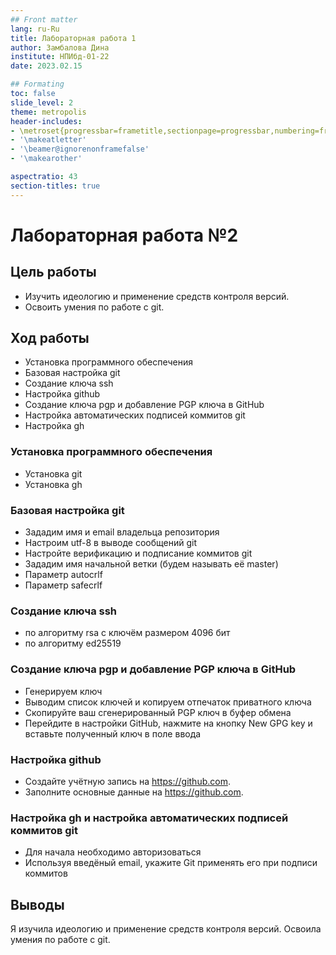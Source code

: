 ```yaml
---
## Front matter
lang: ru-Ru
title: Лабораторная работа 1
author: Замбалова Дина 
institute: НПИбд-01-22
date: 2023.02.15

## Formating
toc: false
slide_level: 2
theme: metropolis
header-includes:
- \metroset{progressbar=frametitle,sectionpage=progressbar,numbering=fraction}
- '\makeatletter'
- '\beamer@ignorenonframefalse'
- '\makearother'

aspectratio: 43
section-titles: true
---
```


# Лабораторная работа №2

## Цель работы
- Изучить идеологию и применение средств контроля версий.
- Освоить умения по работе с git.

## Ход работы
- Установка программного обеспечения
- Базовая настройка git
- Создание ключа ssh
- Настройка github 
- Создание ключа pgp и добавление PGP ключа в GitHub
- Настройка автоматических подписей коммитов git
- Настройка gh

### Установка программного обеспечения
- Установка git
- Установка gh

### Базовая настройка git
- Зададим имя и email владельца репозитория
- Настроим utf-8 в выводе сообщений git
- Настройте верификацию и подписание коммитов git 
- Зададим имя начальной ветки (будем называть её master)
- Параметр autocrlf
- Параметр safecrlf

### Создание ключа ssh 
- по алгоритму rsa с ключём размером 4096 бит
- по алгоритму ed25519

### Создание ключа pgp и добавление PGP ключа в GitHub
- Генерируем ключ
- Выводим список ключей и копируем отпечаток приватного ключа
- Cкопируйте ваш сгенерированный PGP ключ в буфер обмена
- Перейдите в настройки GitHub, нажмите на кнопку New GPG key и вставьте полученный ключ в поле ввода

### Настройка github
- Создайте учётную запись на https://github.com.
- Заполните основные данные на https://github.com.

### Настройка gh и настройка автоматических подписей коммитов git
- Для начала необходимо авторизоваться
- Используя введёный email, укажите Git применять его при подписи коммитов

## Выводы
Я изучила идеологию и применение средств контроля версий. Освоила умения по работе с git.
